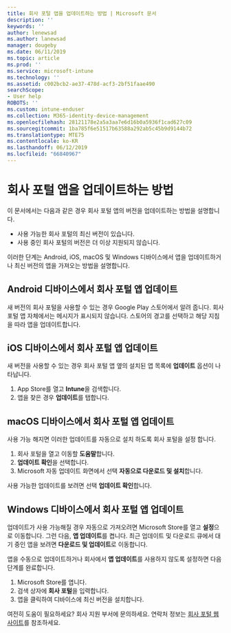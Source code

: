 ```yaml
---
title: 회사 포털 앱을 업데이트하는 방법 | Microsoft 문서
description: ''
keywords: ''
author: lenewsad
ms.author: lanewsad
manager: dougeby
ms.date: 06/11/2019
ms.topic: article
ms.prod: ''
ms.service: microsoft-intune
ms.technology: ''
ms.assetid: c002bcb2-ae37-478d-acf3-2bf51faae490
searchScope:
- User help
ROBOTS: ''
ms.custom: intune-enduser
ms.collection: M365-identity-device-management
ms.openlocfilehash: 28121178e2a5a3aa7e6d16b0a5936f1cad627c09
ms.sourcegitcommit: 1ba785f6e51517b63588a292ab5c45b9d9144b72
ms.translationtype: MTE75
ms.contentlocale: ko-KR
ms.lasthandoff: 06/12/2019
ms.locfileid: "66840967"
---
```

# <a name="how-to-update-the-company-portal-app"></a>회사 포털 앱을 업데이트하는 방법

이 문서에서는 다음과 같은 경우 회사 포털 앱의 버전을 업데이트하는 방법을 설명합니다.  
* 사용 가능한 회사 포털의 최신 버전이 있습니다.
* 사용 중인 회사 포털의 버전은 더 이상 지원되지 않습니다.

이러한 단계는 Android, iOS, macOS 및 Windows 디바이스에서 앱을 업데이트하거나 최신 버전의 앱을 가져오는 방법을 설명합니다.    

## <a name="update-the-company-portal-app-on-your-android-device"></a>Android 디바이스에서 회사 포털 앱 업데이트  

새 버전의 회사 포털을 사용할 수 있는 경우 Google Play 스토어에서 알려 줍니다. 회사 포털 앱 자체에서는 메시지가 표시되지 않습니다. 스토어의 경고를 선택하고 해당 지침을 따라 앱을 업데이트합니다. 

## <a name="update-the-company-portal-app-on-your-ios-device"></a>iOS 디바이스에서 회사 포털 앱 업데이트  

새 버전을 사용할 수 있는 경우 회사 포털 앱 옆의 설치된 앱 목록에 **업데이트** 옵션이 나타납니다.  

1. App Store를 열고 **Intune**을 검색합니다.  
2. 앱을 찾은 경우 **업데이트**를 탭합니다.  

## <a name="update-the-company-portal-app-on-your-macos-device"></a>macOS 디바이스에서 회사 포털 앱 업데이트

사용 가능 해지면 이러한 업데이트를 자동으로 설치 하도록 회사 포털을 설정 합니다. 

1. 회사 포털을 열고 이동할 **도움말**합니다. 
2. **업데이트 확인**을 선택합니다. 
3. Microsoft 자동 업데이트 화면에서 선택 **자동으로 다운로드 및 설치**합니다. 

사용 가능한 업데이트를 보려면 선택 **업데이트 확인**합니다.  

## <a name="update-the-company-portal-app-on-your-windows-device"></a>Windows 디바이스에서 회사 포털 앱 업데이트
업데이트가 사용 가능해질 경우 자동으로 가져오려면 Microsoft Store를 열고 **설정**으로 이동합니다. 그런 다음, **앱 업데이트**를 켭니다. 최근 업데이트 및 다운로드 큐에서 대기 중인 앱을 보려면 **다운로드 및 업데이트**로 이동합니다.  

앱을 수동으로 업데이트하거나 회사에서 **앱 업데이트**를 사용하지 않도록 설정하면 다음 단계를 완료합니다.  
1. Microsoft Store를 엽니다.
2. 검색 상자에 **회사 포털**을 입력합니다.
3. 앱을 클릭하여 디바이스에 최신 버전을 설치합니다. 


여전히 도움이 필요하세요? 회사 지원 부서에 문의하세요. 연락처 정보는 [회사 포털 웹 사이트](https://go.microsoft.com/fwlink/?linkid=2010980)를 참조하세요.
